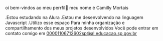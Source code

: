 oi bem-vindos ao meu perrfil👋
meu nome é Camilly Mortais

.Estou estudando na Alura
.Estou me desenvolvendo na linguagem Javascript 
.Utilizo esse espaço Para minha organização e compartilhamento dos meus projetos desenvolvidos                                                                                                                  Você pode entrar em contato comigo em                                      00001106712602sp@al.educacao.sp.gov.br
